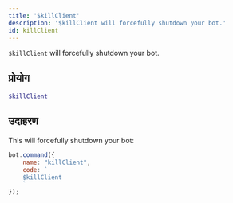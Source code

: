 ```yaml
---
title: '$killClient'
description: '$killClient will forcefully shutdown your bot.'
id: killClient
---
```


`$killClient` will forcefully shutdown your bot.

## प्रोयोग

```php
$killClient
```

## उदाहरण

This will forcefully shutdown your bot:

```javascript
bot.command({
    name: "killClient",
    code: `
    $killClient
    `
});
```